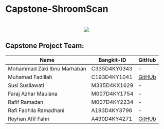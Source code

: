 # Capstone-ShroomScan

<h1 align="center">
    <img src="https://readme-typing-svg.herokuapp.com/?font=Righteous&size=35&center=true&vCenter=true&width=500&height=70&duration=4000&lines=Shroom+Scan+🍄;"/>
</h1>

## Capstone Project Team:

| Name | Bangkit-ID | GitHub |
|--------------------------------|------------|----------------|
| 	Mohammad Zaki Ibnu Marhaban | C335D4KY0343 | - |
| Muhamad Fadillah | C193D4KY1041 | [GitHUb](https://github.com/Chernoboysss) |
| Susi Susilawati | M335D4KX1629 | - |
| Faraj Azhar Maulana | M007D4KY1754	 | - |
| Rafif Ramadan | M007D4KY2234 | - |
| Rafi Fadhila Ramadhani | A193D4KY3796 | - |
| Reyhan Afif Fahri | A490D4KY4271	 | [GitHUb](https://github.com/Reyhan-Code) |

